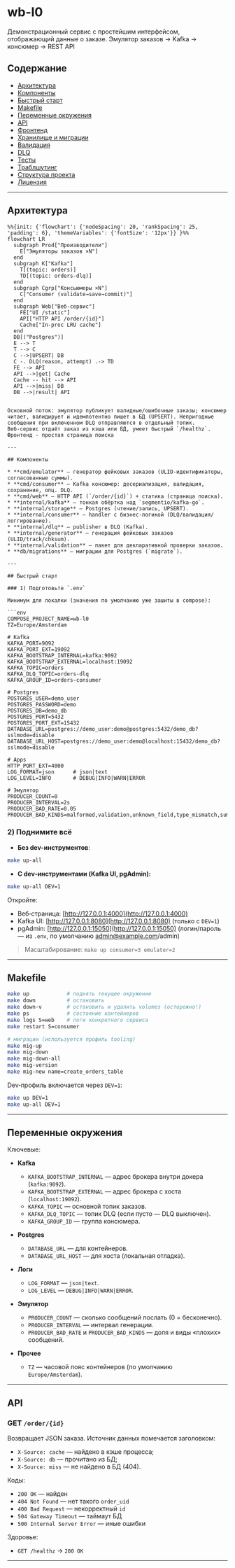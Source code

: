 # wb-l0

Демонстрационный сервис с простейшим интерфейсом, отображающий данные о заказе. Эмулятор заказов → Kafka → консюмер → REST API

## Содержание

* [Архитектура](#архитектура)
* [Компоненты](#компоненты)
* [Быстрый старт](#быстрый-старт)
* [Makefile](#makefile)
* [Переменные окружения](#переменные-окружения)
* [API](#api)
* [Фронтенд](#фронтенд)
* [Хранилище и миграции](#хранилище-и-миграции)
* [Валидация](#валидация)
* [DLQ](#dlq)
* [Тесты](#тесты)
* [Траблшутинг](#траблшутинг)
* [Структура проекта](#структура-проекта)
* [Лицензия](#лицензия)

---

## Архитектура

```mermaid
%%{init: {'flowchart': {'nodeSpacing': 20, 'rankSpacing': 25, 'padding': 6}, 'themeVariables': {'fontSize': '12px'}} }%%
flowchart LR
  subgraph Prod["Производители"]
    E["Эмуляторы заказов ×N"]
  end
  subgraph K["Kafka"]
    T[(topic: orders)]
    TD[(topic: orders-dlq)]
  end
  subgraph Cgrp["Консьюмеры ×N"]
    C["Consumer (validate→save→commit)"]
  end
  subgraph Web["Веб-сервис"]
    FE["UI /static"]
    API["HTTP API /order/{id}"]
    Cache["In-proc LRU cache"]
  end
  DB[("Postgres")]
  E --> T
  T --> C
  C -->|UPSERT| DB
  C -. DLQ(reason, attempt) .-> TD
  FE --> API
  API -->|get| Cache
  Cache -- hit --> API
  API -->|miss| DB
  DB -->|result| API


Основной поток: эмулятор публикует валидные/ошибочные заказы; консюмер читает, валидирует и идемпотентно пишет в БД (UPSERT). Непригодные сообщения при включенном DLQ отправляются в отдельный топик. Веб‑сервис отдаёт заказ из кэша или БД, умеет быстрый `/healthz`. Фронтенд - простая страница поиска

---

## Компоненты

* **cmd/emulator** — генератор фейковых заказов (ULID‑идентификаторы, согласованные суммы).
* **cmd/consumer** — Kafka консюмер: десериализация, валидация, сохранение, опц. DLQ.
* **cmd/web** — HTTP API (`/order/{id}`) + статика (страница поиска).
* **internal/kafka** — тонкая обёртка над `segmentio/kafka-go`.
* **internal/storage** — Postgres (чтение/запись, UPSERT).
* **internal/consumer** — handler с бизнес‑логикой (DLQ/валидация/логгирование).
* **internal/dlq** — publisher в DLQ (Kafka).
* **internal/generator** — генерация фейковых заказов (ULID/track/chksum).
* **internal/validation** — пакет для декларативной проверки заказов.
* **db/migrations** — миграции для Postgres (`migrate`).

---

## Быстрый старт

### 1) Подготовьте `.env`

Минимум для локалки (значения по умолчанию уже зашиты в compose):

```env
COMPOSE_PROJECT_NAME=wb-l0
TZ=Europe/Amsterdam

# Kafka
KAFKA_PORT=9092
KAFKA_PORT_EXT=19092
KAFKA_BOOTSTRAP_INTERNAL=kafka:9092
KAFKA_BOOTSTRAP_EXTERNAL=localhost:19092
KAFKA_TOPIC=orders
KAFKA_DLQ_TOPIC=orders-dlq
KAFKA_GROUP_ID=orders-consumer

# Postgres
POSTGRES_USER=demo_user
POSTGRES_PASSWORD=demo
POSTGRES_DB=demo_db
POSTGRES_PORT=5432
POSTGRES_PORT_EXT=15432
DATABASE_URL=postgres://demo_user:demo@postgres:5432/demo_db?sslmode=disable
DATABASE_URL_HOST=postgres://demo_user:demo@localhost:15432/demo_db?sslmode=disable

# Apps
HTTP_PORT_EXT=4000
LOG_FORMAT=json      # json|text
LOG_LEVEL=INFO       # DEBUG|INFO|WARN|ERROR

# Эмулятор
PRODUCER_COUNT=0
PRODUCER_INTERVAL=2s
PRODUCER_BAD_RATE=0.05
PRODUCER_BAD_KINDS=malformed,validation,unknown_field,type_mismatch,sums_mismatch,future_date
```

### 2) Поднимите всё

* **Без dev‑инструментов**:

```bash
make up-all
```

* **С dev‑инструментами (Kafka UI, pgAdmin):**

```bash
make up-all DEV=1
```

Откройте:

* Веб‑страница: [http://127.0.0.1:4000](http://127.0.0.1:4000)
* Kafka UI: [http://127.0.0.1:8080](http://127.0.0.1:8080) (только с `DEV=1`)
* pgAdmin: [http://127.0.0.1:15050](http://127.0.0.1:15050) (логин/пароль — из `.env`, по умолчанию [admin@example.com](mailto:admin@example.com)/admin)

> Масштабирование: `make up consumer=3 emulator=2`

---

## Makefile


```bash
make up            # поднять текущее окружение
make down          # остановить
make down-v        # остановить и удалить volumes (осторожно!)
make ps            # состояние контейнеров
make logs S=web    # логи конкретного сервиса
make restart S=consumer

# миграции (используется профиль tooling)
make mig-up
make mig-down
make mig-down-all
make mig-version
make mig-new name=create_orders_table
```

Dev‑профиль включается через `DEV=1`:

```bash
make up DEV=1
make up-all DEV=1
```

---

## Переменные окружения

Ключевые:

* **Kafka**

  * `KAFKA_BOOTSTRAP_INTERNAL` — адрес брокера внутри докера (`kafka:9092`).
  * `KAFKA_BOOTSTRAP_EXTERNAL` — адрес брокера с хоста (`localhost:19092`).
  * `KAFKA_TOPIC` — основной топик заказов.
  * `KAFKA_DLQ_TOPIC` — топик DLQ (если пусто — DLQ выключен).
  * `KAFKA_GROUP_ID` — группа консюмера.
* **Postgres**

  * `DATABASE_URL` — для контейнеров.
  * `DATABASE_URL_HOST` — для хоста (локальная отладка).
* **Логи**

  * `LOG_FORMAT` — `json|text`.
  * `LOG_LEVEL` — `DEBUG|INFO|WARN|ERROR`.
* **Эмулятор**

  * `PRODUCER_COUNT` — сколько сообщений послать (0 = бесконечно).
  * `PRODUCER_INTERVAL` — интервал генерации.
  * `PRODUCER_BAD_RATE` и `PRODUCER_BAD_KINDS` — доля и виды «плохих» сообщений.
* **Прочее**

  * `TZ` — часовой пояс контейнеров (по умолчанию `Europe/Amsterdam`).

---

## API

### GET `/order/{id}`

Возвращает JSON заказа. Источник данных помечается заголовком:

* `X-Source: cache` — найдено в кэше процесса;
* `X-Source: db` — прочитано из БД;
* `X-Source: miss` — не найдено в БД (404).

Коды:

* `200 OK` — найден
* `404 Not Found` — нет такого `order_uid`
* `400 Bad Request` — некорректный `id`
* `504 Gateway Timeout` — таймаут БД
* `500 Internal Server Error` — иные ошибки

Здоровье:

* `GET /healthz` → `200 OK`

---

